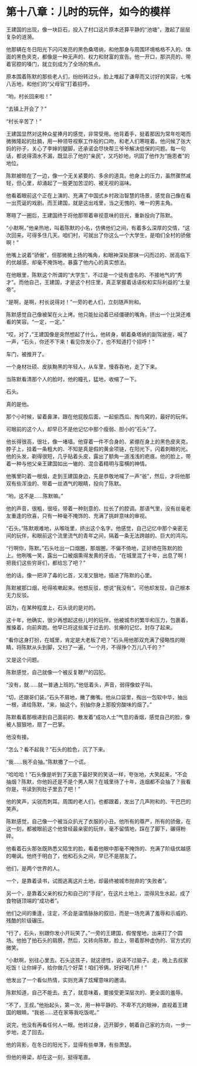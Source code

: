 # 第十八章：儿时的玩伴，如今的模样

王建国的出现，像一块巨石，投入了村口这片原本还算平静的“池塘”，激起了层层复杂的涟漪。

他那辆在冬日阳光下闪闪发亮的黑色桑塔纳，和他那身与周围环境格格不入的、体面的黑色夹克，都像是一种无声的、权力和财富的宣告。他一开口，那洪亮的、带着官腔的嗓门，就立刻成为了全场的焦点。

原本围着陈默的那些老人们，纷纷转过头，脸上堆起了谦卑而又讨好的笑容，七嘴八舌地，和他们的“父母官”打着招呼。

“哟，村长回来啦！”

“去镇上开会了？”

“村长辛苦了！”

王建国显然对这种众星捧月的感觉，非常受用。他背着手，挺着那因为常年吃喝而微微隆起的肚腩，用一种领导视察工作般的口吻，和老人们寒暄着。他问候了张大妈的孙子，关心了李婶的腿脚，还承诺会尽快帮三爷爷解决低保的问题。每一句话，都说得滴水不漏，既显示了他的“亲民”，又巧妙地，巩固了他作为“施恩者”的地位。

陈默被晾在了一边，像一个无关紧要的、多余的道具。他身上的压力，虽然骤然减轻，但心里，却涌起了一股更加苦涩的、被无视的滋味。

他看着眼前这个正在上演的、充满了中国式乡村政治智慧的场景，感觉自己像在看一出荒诞的戏剧。而王建国，就是这出戏里，当之无愧的、唯一的男主角。

寒暄了一圈后，王建国终于将他那带着审视意味的目光，重新投向了陈默。

“小默啊，”他亲热地，叫着陈默的小名，仿佛他们之间，有着多么深厚的交情，“这次回来，可得多住几天。咱们村，可就出了你这么一个大学生，是咱们全村的骄傲啊！”

他嘴上说着“骄傲”，但那微微上扬的嘴角，和眼神深处那抹一闪而过的、居高临下的优越感，却毫不掩饰地，暴露了他内心的真实想法。

在他眼里，陈默这个所谓的“大学生”，不过是一个徒有虚名的、不接地气的“秀才”。而他自己，王建国，才是这个村庄里，真正掌握着话语权和实际利益的“土皇帝”。

“是啊，是啊，村长说得对！”一旁的老人们，立刻随声附和。

陈默感觉自己像被架在火上烤。他只能扯动着已经僵硬的嘴角，挤出一个比哭还难看的笑容。“一定，一定。”

“哎，对了，”王建国像是突然想起了什么，他转身，朝着桑塔纳的副驾驶座，喊了一声，“石头，你还不下来！看见你发小了，也不知道打个招呼！”

车门，被推开了。

一个身材壮硕、皮肤黝黑的年轻人，从车里，慢吞吞地，走了下来。

当陈默看清那个人的脸时，他的瞳孔，猛地，收缩了一下。

石头。

真的是他。

那个小时候，留着鼻涕，跟在他屁股后面，一起偷西瓜、掏鸟窝的，最好的玩伴。

可眼前的这个人，却早已不是他记忆中那个瘦弱、胆小的“石头”了。

他长得很高，很壮，像一堵墙。他穿着一件不合身的、紧绷在身上的黑色皮夹克，脖子上，挂着一条粗大的、不知是真是假的黄金项链，在阳光下，闪着刺眼的光。他的头发，剃得很短，几乎贴着头皮，露出了额角一道浅浅的疤痕。他的脸上，带着一种与他父亲王建国如出一辙的、混合着精明与蛮横的神情。

他嘴里叼着一根烟，走到王建国身边，先是恭敬地喊了一声“爸”，然后，才将他那双有些浑浊的、带着一丝酒气的眼睛，投向了陈默。

“哟，这不是……陈默嘛。”

他的声音，很粗，很哑，带着一种刻意的、拉长了的腔调。那语气里，没有丝毫老友重逢的欣喜，只有一种毫不掩饰的、充满了挑衅意味的审视。

“石头。”陈默艰难地，从喉咙里，挤出这个名字。他感觉，自己记忆中那个亲密无间的玩伴，和眼前这个流里流气的青年之间，隔着一条无法跨越的、巨大的鸿沟。

“行啊你，陈默。”石头吐出一口烟圈，那烟圈，不偏不倚地，正好喷在陈默的脸上。他咧嘴一笑，露出一口被烟熏得发黄的牙齿，“在城里混了十年，出息了啊！把我们这些穷哥们，都给忘了吧？”

他的话，像一把淬了毒的匕首，又准又狠地，插进了陈默的心里。

陈默被那口烟，呛得咳嗽起来。他想反驳，想说“我没有”。可他却发现，自己根本无力反驳。

因为，在某种程度上，石头说的是对的。

这十年，他确实，很少再想起这些儿时的玩伴。他被城市的繁华和压力，包裹着，推搡着，向前奔跑。他早已将这些属于过去的、贫瘠的记忆，封存了起来。

“看你这身打扮，在城里，肯定是大老板了吧？”石头用他那双充满了侵略性的眼睛，将陈默从头到脚，又扫了一遍，“一个月，不得挣个万儿八千的？”

又是这个问题。

陈默感觉，自己就像一个被反复鞭尸的囚犯。

“没有，就……就一普通上班的。”他低着头，声音，弱得像蚊子叫。

“切，还跟哥们装。”石头不屑地，撇了撇嘴。他从口袋里，掏出一包软中华，抽出一根，递给陈默，“来，抽这个。别抽你身上那股穷酸味的烟了。”

陈默看着那根递到自己面前的、散发着“成功人士”气息的香烟，感觉自己的脸，像被人狠狠地，扇了一巴掌。

他没有接。

“怎么？看不起我？”石头的脸色，沉了下来。

“我……我不会抽。”陈默撒了一个谎。

“哈哈哈！”石头像是听到了天底下最好笑的笑话一样，夸张地，大笑起来，“不会抽烟？陈默，你他妈还是不是个男人啊？在城里待了十年，连烟都不会抽了？我看你是，书读到狗肚子里去了吧！”

他的笑声，尖锐而刺耳。周围的老人们，也都跟着，发出了几声附和的、干巴巴的笑声。

陈默感觉，自己像一个被当众扒光了衣服的小丑。他所有的尊严，所有的骄傲，在这一刻，都被眼前这个他曾经最亲密的玩伴，毫不留情地，踩在了脚下，碾得粉碎。

他看着石头那张既熟悉又陌生的脸，看着他眼中那毫不掩饰的、充满了阶级优越感的嘲讽。他终于明白了，他和石头之间，早已不是朋友了。

他们，是两个世界的人。

一个，是靠着读书，试图逃离这片土地，却最终被城市抛弃的“失败者”。

另一个，是靠着父亲的权力和自己的“手段”，在这片土地上，混得风生水起，成了食物链顶端的“成功者”。

他们之间的重逢，注定，不会是温情脉脉的叙旧，而是一场充满了羞辱和示威的、残酷的阶级碾压。

“行了，石头，别跟你发小开玩笑了。”一旁的王建国，假惺惺地，出来打了个圆场。他拍了拍石头的肩膀，然后，又转向陈默，脸上，带着那种虚伪的、官方式的微笑。

“小默啊，别往心里去。石头这孩子，就这德性，说话不过脑子。走，晚上去叔家吃饭！让你婶子，给你做几个好菜！咱们爷俩，好好喝几杯！”

他发出了一个看似热情，实则充满了炫耀意味的邀请。

陈默知道，自己不能去。去了，就意味着，要接受更深层次的、更全面的羞辱。

“不了，王叔。”他抬起头，第一次，用一种平静的、不卑不亢的眼神，直视着王建国的眼睛，“我爸……还在家等我吃饭呢。”

说完，他没有再看任何人一眼。他转过身，迈开脚步，朝着自己家的方向，一步一步地，走了回去。

他的背影，在冬日的阳光下，显得有些单薄，有些萧瑟。

但他的脊梁，却在这一刻，挺得笔直。
